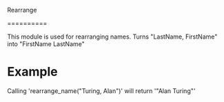 Rearrange

==========

This module is used for rearranging names.
Turns "LastName, FirstName" into "FirstName LastName"


# Example


Calling 'rearrange_name("Turing, Alan")' will return '"Alan Turing"'

